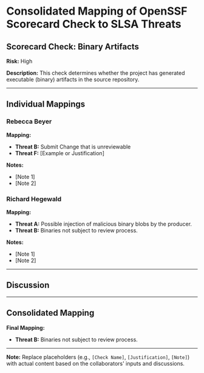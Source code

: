 # Consolidated Mapping of OpenSSF Scorecard Check to SLSA Threats

## Scorecard Check: Binary Artifacts

**Risk:** High

**Description:** This check determines whether the project has generated executable (binary) artifacts in the source repository.

---

## Individual Mappings

### Rebecca Beyer

**Mapping:**

- **Threat B:** Submit Change that is unreviewable
- **Threat F:** [Example or Justification]

**Notes:**

- [Note 1]
- [Note 2]

### Richard Hegewald

**Mapping:**

- **Threat A:** Possible injection of malicious binary blobs by the producer.
- **Threat B:** Binaries not subject to review process.

**Notes:**

- [Note 1]
- [Note 2]

---

## Discussion

---

## Consolidated Mapping

**Final Mapping:**

- **Threat B:** Binaries not subject to review process.

---

**Note:** Replace placeholders (e.g., `[Check Name]`, `[Justification]`, `[Note]`) with actual content based on the collaborators' inputs and discussions.
